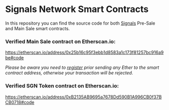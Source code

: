 # Signals Network Smart Contracts

In this repository you can find the source code for both [Signals](https://signals.network) Pre-Sale and Main Sale smart contracts.

### Verified Main Sale contract on Etherscan.io:

https://etherscan.io/address/0x25b16c95f3ebb1d8583a1c173f81257bc916a9be#code

_Please be aware you need to [register](https://signals.network/token-sale-registration) prior sending any Ether to the smart contract address, otherwise your transaction will be rejected._

### Verified SGN Token contract on Etherscan.io:

https://etherscan.io/address/0xB2135AB9695a7678Dd590B1A996CB0f37BCB0718#code
